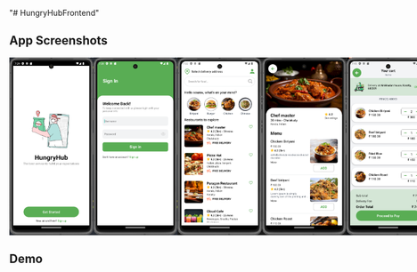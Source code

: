"# HungryHubFrontend"

## App Screenshots

<div style="display: flex; flex-direction: 'row';">
<img src="./screenshots/1.png" width=30%>
<img src="./screenshots/2.png" width=30%>
<img src="./screenshots/3.png" width=30%>
<img src="./screenshots/4.png" width=30%>
<img src="./screenshots/5.png" width=30%>
<img src="./screenshots/6.png" width=30%>
<img src="./screenshots/7.png" width=30%>
<img src="./screenshots/8.png" width=30%>
<img src="./screenshots/9.png" width=30%>

</div>

## Demo

<div style="display: flex; flex-direction: 'row';">
<!-- <img src="./screenshots/subscribe.gif" width=30%> -->
<!-- <img src="./screenshots/auth.gif" width=30%>
<img src="./screenshots/dark.gif" width=30%>
<img src="./screenshots/shake.gif" width=30%>
<img src="./screenshots/colors.gif" width=30%>
<img src="./screenshots/win.gif" width=30%> -->

</div>
